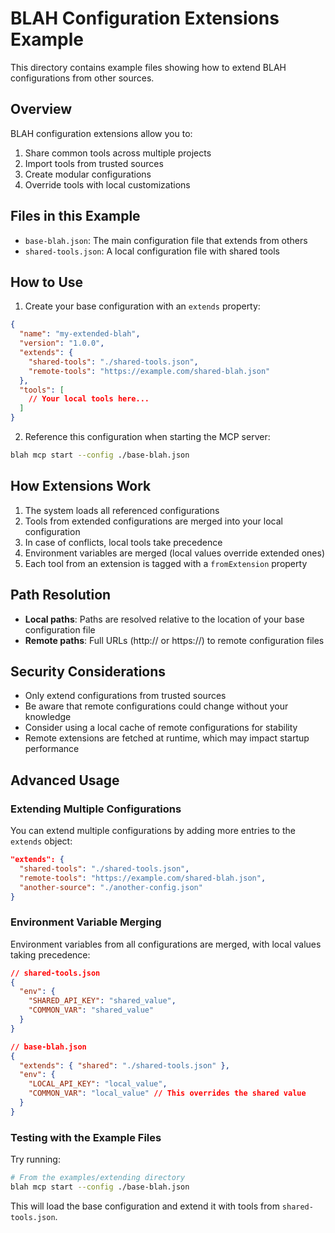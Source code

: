 # BLAH Configuration Extensions Example

This directory contains example files showing how to extend BLAH configurations from other sources.

## Overview

BLAH configuration extensions allow you to:

1. Share common tools across multiple projects
2. Import tools from trusted sources
3. Create modular configurations
4. Override tools with local customizations

## Files in this Example

- `base-blah.json`: The main configuration file that extends from others
- `shared-tools.json`: A local configuration file with shared tools

## How to Use

1. Create your base configuration with an `extends` property:

```json
{
  "name": "my-extended-blah",
  "version": "1.0.0",
  "extends": {
    "shared-tools": "./shared-tools.json",
    "remote-tools": "https://example.com/shared-blah.json"
  },
  "tools": [
    // Your local tools here...
  ]
}
```

2. Reference this configuration when starting the MCP server:

```bash
blah mcp start --config ./base-blah.json
```

## How Extensions Work

1. The system loads all referenced configurations
2. Tools from extended configurations are merged into your local configuration
3. In case of conflicts, local tools take precedence
4. Environment variables are merged (local values override extended ones)
5. Each tool from an extension is tagged with a `fromExtension` property

## Path Resolution

- **Local paths**: Paths are resolved relative to the location of your base configuration file
- **Remote paths**: Full URLs (http:// or https://) to remote configuration files

## Security Considerations

- Only extend configurations from trusted sources
- Be aware that remote configurations could change without your knowledge
- Consider using a local cache of remote configurations for stability
- Remote extensions are fetched at runtime, which may impact startup performance

## Advanced Usage

### Extending Multiple Configurations

You can extend multiple configurations by adding more entries to the `extends` object:

```json
"extends": {
  "shared-tools": "./shared-tools.json",
  "remote-tools": "https://example.com/shared-blah.json",
  "another-source": "./another-config.json"
}
```

### Environment Variable Merging

Environment variables from all configurations are merged, with local values taking precedence:

```json
// shared-tools.json
{
  "env": {
    "SHARED_API_KEY": "shared_value",
    "COMMON_VAR": "shared_value"
  }
}

// base-blah.json
{
  "extends": { "shared": "./shared-tools.json" },
  "env": {
    "LOCAL_API_KEY": "local_value",
    "COMMON_VAR": "local_value" // This overrides the shared value
  }
}
```

### Testing with the Example Files

Try running:

```bash
# From the examples/extending directory
blah mcp start --config ./base-blah.json
```

This will load the base configuration and extend it with tools from `shared-tools.json`.
